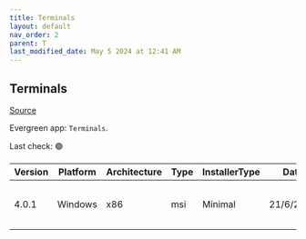 ```yaml
---
title: Terminals
layout: default
nav_order: 2
parent: T
last_modified_date: May 5 2024 at 12:41 AM
---
```


## Terminals

[Source](https://github.com/terminals-Origin/Terminals/)

Evergreen app: `Terminals`. 

Last check: 🟢

| Version | Platform | Architecture | Type | InstallerType | Date      | Size    | URI                                                                                                                                                                                              |
| ------- | -------- | ------------ | ---- | ------------- | --------- | ------- | ------------------------------------------------------------------------------------------------------------------------------------------------------------------------------------------------ |
| 4.0.1   | Windows  | x86          | msi  | Minimal       | 21/6/2017 | 4960256 | [https://github.com/Terminals-Origin/Terminals/releases/download/4.0.1/TerminalsSetup_4.0.1.msi](https://github.com/Terminals-Origin/Terminals/releases/download/4.0.1/TerminalsSetup_4.0.1.msi) |
